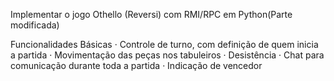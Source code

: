 Implementar o jogo Othello (Reversi) com RMI/RPC em Python(Parte modificada)
  
  Funcionalidades Básicas
· Controle de turno, com definição de quem inicia a partida
· Movimentação das peças nos tabuleiros
· Desistência
· Chat para comunicação durante toda a partida
· Indicação de vencedor
